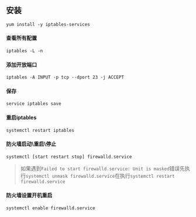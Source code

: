 ## 安装

```
yum install -y iptables-services
```

#### 查看所有配置
```
iptables -L -n
```

#### 添加开放端口

```
iptables -A INPUT -p tcp --dport 23 -j ACCEPT
```
#### 保存
```
service iptables save
```

#### 重启iptables 
```
systemctl restart iptables
```


#### 防火墙启动\重启\停止 
```
systemctl [start restart stop] firewalld.service
```

>如果遇到`Failed to start firewalld.service: Unit is masked`错误先执行`systemctl unmask firewalld.service`在执行`systemctl restart firewalld.service`

#### 防火墙设置开机重启 
```
systemctl enable firewalld.service
```
